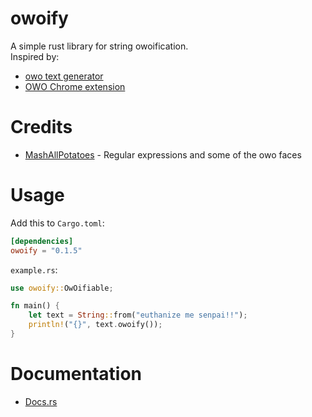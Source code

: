 # owoify
A simple rust library for string owoification.  
Inspired by:
* [owo text generator](https://honk.moe/tools/owo.html)
* [OWO Chrome extension](https://chrome.google.com/webstore/detail/owo/jolaggjkdhhgcdhcjjhfkkbllefoggob?hl=en)

# Credits
* [MashAllPotatoes](https://twitter.com/MashNewGamePlus) - Regular expressions and some of the owo faces

# Usage
Add this to ``Cargo.toml``:

```toml
[dependencies]
owoify = "0.1.5"
```
``example.rs``:  
```rust
use owoify::OwOifiable;

fn main() {
    let text = String::from("euthanize me senpai!!");
    println!("{}", text.owoify());
}
```

# Documentation  
* [Docs.rs](https://docs.rs/owoify)
